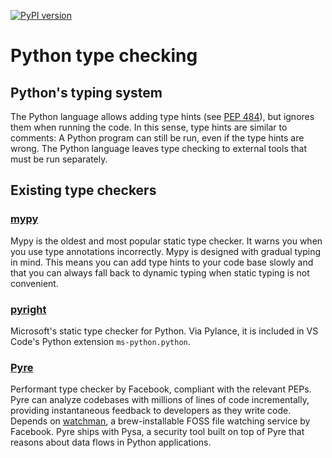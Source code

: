 [![PyPI version](https://badge.fury.io/py/dsp-tools.svg)](https://badge.fury.io/py/dsp-tools)

# Python type checking

## Python's typing system

The Python language allows adding type hints (see [PEP 484](http://www.python.org/dev/peps/pep-0484/)), 
but ignores them when running the code.
In this sense, type hints are similar to comments:
A Python program can still be run, even if the type hints are wrong.
The Python language leaves type checking to external tools that must be run separately.

## Existing type checkers

### [mypy](https://pypi.org/project/mypy/)

Mypy is the oldest and most popular static type checker.
It warns you when you use type annotations incorrectly.
Mypy is designed with gradual typing in mind. 
This means you can add type hints to your code base slowly 
and that you can always fall back to dynamic typing when static typing is not convenient.

### [pyright](https://github.com/microsoft/pyright)

Microsoft's static type checker for Python.
Via Pylance, it is included in VS Code's Python extension `ms-python.python`.

### [Pyre](https://pypi.org/project/pyre-check/)

Performant type checker by Facebook, compliant with the relevant PEPs.
Pyre can analyze codebases with millions of lines of code incrementally,
providing instantaneous feedback to developers as they write code.
Depends on [watchman](https://facebook.github.io/watchman/), 
a brew-installable FOSS file watching service by Facebook.
Pyre ships with Pysa, a security tool built on top of Pyre that reasons about data flows in Python applications. 
